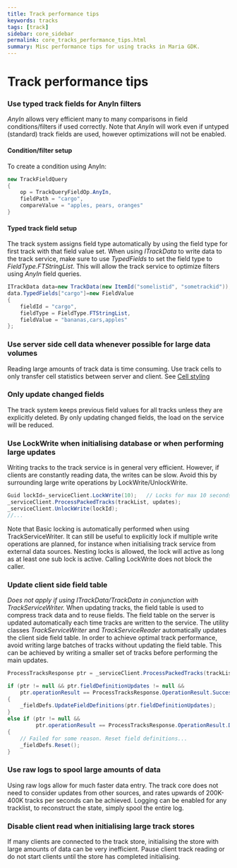 ```yaml
---
title: Track performance tips
keywords: tracks
tags: [track]
sidebar: core_sidebar
permalink: core_tracks_performance_tips.html
summary: Misc performance tips for using tracks in Maria GDK.
---
```


# Track performance tips

### Use typed track fields for AnyIn filters

*AnyIn* allows very efficient many to many comparisons in field conditions/filters if used correctly. Note that *AnyIn* will work even if untyped (standard) track fields are used, however optimizations will not be enabled.
#### Condition/filter setup

To create a condition using AnyIn:

```csharp
new TrackFieldQuery
{
    op = TrackQueryFieldOp.AnyIn,
    fieldPath = "cargo",
    compareValue = "apples, pears, oranges"
}
```

#### Typed track field setup

The track system assigns field type automatically by using the field type for first track with that field value set. When using *ITrackData* to write data to the track service, make sure to use *TypedFields* to set the field type to *FieldType.FTStringList*. This will allow the track service to optimize filters using *AnyIn* field queries.

```csharp
ITrackData data=new TrackData(new ItemId("somelistid", "sometrackid"));
data.TypedFields["cargo"]=new FieldValue
{
	fieldId = "cargo",
	fieldType = FieldType.FTStringList,
	fieldValue = "bananas,cars,apples"
};
```

### Use server side cell data whenever possible for large data volumes

Reading large amounts of track data is time consuming. Use track cells to only transfer cell statistics between server and client. See [Cell styling](core_styling_track_details_cell.html)


### Only update changed fields

The track system keeps previous field values for all tracks unless they are explicitly deleted. By only updating changed fields, the load on the service will be reduced.

### Use LockWrite when initialising database or when performing large updates 

Writing tracks to the track service is in general very efficient. However, if clients are constantly reading data, the writes can be slow. Avoid this by surrounding large write operations by LockWrite/UnlockWrite.

```csharp
Guid lockId=_serviceClient.LockWrite(10);	// Locks for max 10 seconds
_serviceClient.ProcessPackedTracks(trackList, updates);
_serviceClient.UnlockWrite(lockId);
//...
```
Note that Basic locking is automatically performed when using TrackServiceWriter. It can still be useful to explicitly lock if multiple write operations are planned, for instance when initialising track service from external data sources. Nesting locks is allowed, the lock will active as long as at least one sub lock is active. Calling LockWrite does not block the caller.

### Update client side field table

*Does not apply if using ITrackData/TrackData in conjunction with TrackServiceWriter.*
When updating tracks, the field table is used to compress track data and to reuse fields. The field table on the server is updated automatically each time tracks are written to the service. The utility classes *TrackServiceWriter* and *TrackServiceReader* automatically updates the client side field table. In order to achieve optimal track performance, avoid writing large batches of tracks without updating the field table. This can be achieved by writing a smaller set of tracks before performing the main updates. 

```csharp
ProcessTracksResponse ptr = _serviceClient.ProcessPackedTracks(trackList, updates);

if (ptr != null && ptr.fieldDefinitionUpdates != null &&
    ptr.operationResult == ProcessTracksResponse.OperationResult.Success)
{
    _fieldDefs.UpdateFieldDefinitions(ptr.fieldDefinitionUpdates);
}
else if (ptr != null && 
         ptr.operationResult == ProcessTracksResponse.OperationResult.DecodeFailure)
{
    // Failed for some reason. Reset field definitions...
    _fieldDefs.Reset();
}
```

### Use raw logs to spool large amounts of data

Using raw logs allow for much faster data entry. The track core does not need to consider updates from other sources, and rates upwards of 200K-400K tracks per seconds can be achieved. Logging can be enabled for any tracklist, to reconstruct the state, simply spool the entire log.

### Disable client read when initialising large track stores

If many clients are connected to the track store, initialising the store with large amounts of data can be very inefficient. Pause client track reading or do not start clients until the store has completed initialising.
